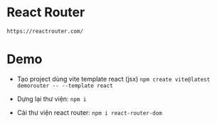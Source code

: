 # React Router

`https://reactrouter.com/`

# Demo

- Tạo project dùng vite template react (jsx)
  `npm create vite@latest demorouter -- --template react`

- Dựng lại thư viện: `npm i`
- Cài thư viện react router: `npm i react-router-dom`
